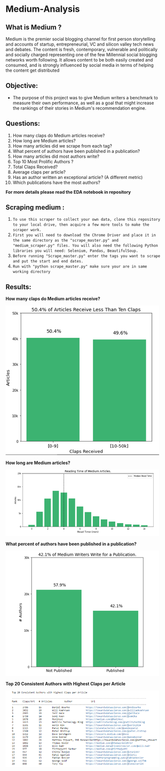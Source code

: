 # Medium-Analysis

## What is Medium ?
Medium is the premier social blogging channel for first person storytelling and accounts of startup, entrepreneurial, VC and silicon valley tech news and debates. 
The content is fresh, contemporary, vulnerable and politically and socially charged representing one of the few Millennial social blogging networks worth following.
It allows content to be both easily created and consumed, and is strongly influenced by social media in terms of helping the content get distributed

## Objective:
* The purpose of this project was to give Medium writers a benchmark to measure their own performance, as well as a goal that might increase the rankings 
  of their stories in Medium's recommendation engine.
  
## Questions:
1. How many claps do Medium articles receive?
2. How long are Medium articles?
3. How many articles did we scrape from each tag?
4. What percent of authors have been published in a publication?
5. How many articles did most authors write?
6. Top 10 Most Prolific Authors ?
7. Total Claps Received?
8. Average claps per article?
9. Has an author written an exceptional article? (A different metric)
10. Which publications have the most authors?

**For more details please read the EDA notebook in repository**

## Scraping medium :
1. `To use this scraper to collect your own data, clone this repository to your local drive, then acquire a few more tools to make the scraper work.`
2. `First you will need to download the Chrome Driver and place it in the same directory as the "scrape_master.py" and "medium_scraper.py" files.
    You will also need the following Python libraries you will need: Selenium, Pandas, BeautifulSoup.`
3. `Before running "Scrape_master.py" enter the tags you want to scrape and put the start and end dates.`
4. `Run with "python scrape_master.py" make sure your are in same working directory`

## Results: 

**How many claps do Medium articles receive?**

<img src='Images/Total_claps.PNG' width="500">

**How long are Medium articles?**

<img src='Images/Average Reading Time.PNG' width="500">

**What percent of authors have been published in a publication?**

<img src='Images/Authors articles published.PNG' width="500">

**Top 20 Consistent Authors with Highest Claps per Article**

<img src='Images/top 20 consistent authors.PNG' width="500">



